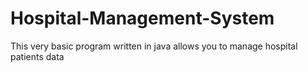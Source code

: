 # Hospital-Management-System
This very basic program written in java allows you to manage hospital patients data
